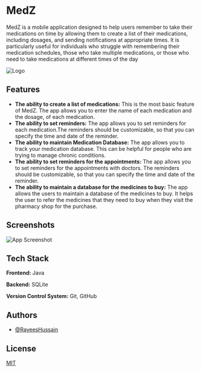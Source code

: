 
# MedZ

MedZ is a mobile application designed to help users remember to take their medications on time by allowing them to create a list of their medications, including dosages, and sending notifications at appropriate times. It is particularly useful for individuals who struggle with remembering their medication schedules, those who take multiple medications, or those who need to take medications at different times of the day


![Logo](.app/src/main/res/mipmap-hdpi/ic_launcher_foreground.png)


## Features

- **The ability to create a list of medications:** This is the most basic feature of MedZ. The app allows you to enter the name of each medication and the dosage, of each medication.
- **The ability to set reminders:** The app allows you to set reminders for each medication.The reminders should be customizable, so that you can specify the time and date of the reminder.
- **The ability to maintain Medication Database:** The app allows you to track your medication database. This can be helpful for people who are trying to manage chronic conditions.
- **The ability to set reminders for the appointments:** The app allows you to set reminders for the appointments with doctors. The reminders should be customizable, so that you can specify the time and date of the reminder.
- **The ability to maintain a database for the medicines to buy:** The app allows the users to maintain a database of the medicines to buy. It helps the user to refer the medicines that they need to buy when they visit the pharmacy shop for the purchase.


## Screenshots

![App Screenshot](https://via.placeholder.com/468x300?text=App+Screenshot+Here)


## Tech Stack

**Frontend:** Java

**Backend:** SQLite

**Version Control System:** Git, GitHub



## Authors

- [@RayeesHussain](https://github.com/RayeesHussain)



## License

[MIT](https://choosealicense.com/licenses/mit/)

